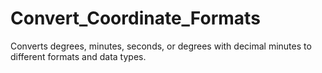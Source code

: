 # Convert_Coordinate_Formats
Converts degrees, minutes, seconds, or degrees with decimal minutes to different formats and data types.
